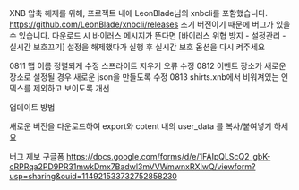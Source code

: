 XNB 압축 해제를 위해, 프로젝트 내에 LeonBlade님의 xnbcli를 포함했습니다. https://github.com/LeonBlade/xnbcli/releases 초기 버전이기 때문에 버그가 있을 수 있습니다.
다운로드 시 바이러스 메시지가 뜬다면 [바이러스 위협 방지 - 설정관리 -실시간 보호끄기] 설정을 해제했다가 실행 후 실시간 보호 옵션을 다시 켜주세요

0811 맵 이름 정렬되게 수정 스프라이트 지우기 오류 수정
0812 이벤트 장소가 새로운 장소로 설정될 경우 새로운 json을 만들도록 수정
0813 shirts.xnb에서 비워져있는 인덱스를 제외하고 보이도록 개선

업데이트 방법

새로운 버전을 다운로드하여 export와 cotent 내의 user_data 를 복사/붙여넣기 하세요

버그 제보 구글폼 https://docs.google.com/forms/d/e/1FAIpQLScQ2_gbK-cRPRqa2PD9PR31mwkDmx7Badwl3mVVWmwnxRXIwQ/viewform?usp=sharing&ouid=114921533732752858230
